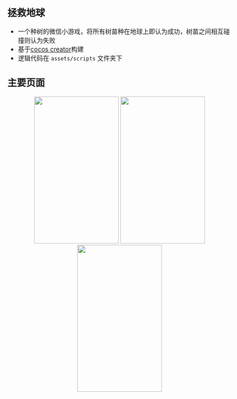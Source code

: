 ## 拯救地球

- 一个种树的微信小游戏，将所有树苗种在地球上即认为成功，树苗之间相互碰撞则认为失败
- 基于[cocos creator](https://www.cocos.com/)构建
- 逻辑代码在 `assets/scripts` 文件夹下

## 主要页面

<div align="center">
<img src="https://ws3.sinaimg.cn/large/006tKfTcly1g0k2cf0yy4j30ku110770.jpg" height="330" width="190" >

<img src="https://ws3.sinaimg.cn/large/006tKfTcly1g0k2ciixppj30ko110dj1.jpg" height="330" width="190" >

<img src="https://ws2.sinaimg.cn/large/006tKfTcly1g0k2clnp4yj30ko110n07.jpg" height="330" width="190" >

 </div>
